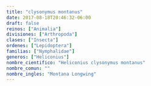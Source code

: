 ```yaml
---
title: "clysonymus montanus"
date: 2017-08-18T20:46:32-06:00
draft: false
reinos: ["Animalia"]
divisiones: ["Arthropoda"]
clases: ["Insecta"]
ordenes: ["Lepidoptera"]
familias: ["Nymphalidae"]
generos: ["Heliconius"]
nombre_cientifico: "Heliconius clysonymus montanus"
nombre_comun: ""
nombre_ingles: "Montana Longwing"
---
```

